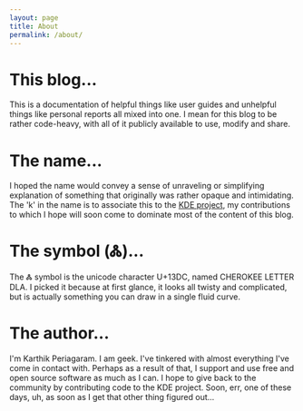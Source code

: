 ```yaml
---
layout: page
title: About
permalink: /about/
---
```


# This blog...

This is a documentation of helpful things like user guides and unhelpful things like personal reports all mixed into one.
I mean for this blog to be rather code-heavy, with all of it publicly available to use, modify and share.

# The name...

I hoped the name would convey a sense of unraveling or simplifying explanation of something that originally was rather opaque and intimidating.
The 'k' in the name is to associate this to the [KDE project](http://www.kde.org/), my contributions to which I hope will soon come to dominate most of the content of this blog.

# The symbol (Ꮬ)...

The Ꮬ symbol is the unicode character U+13DC, named CHEROKEE LETTER DLA.
I picked it because at first glance, it looks all twisty and complicated, but is actually something you can draw in a single fluid curve.

# The author...

I'm Karthik Periagaram.
I am geek.
I've tinkered with almost everything I've come in contact with.
Perhaps as a result of that, I support and use free and open source software as much as I can.
I hope to give back to the community by contributing code to the KDE project.
Soon, err, one of these days, uh, as soon as I get that other thing figured out...

